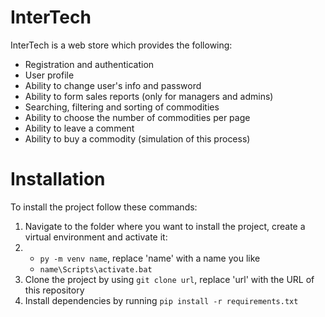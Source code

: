 # InterTech
InterTech is a web store which provides the following:
- Registration and authentication
- User profile
- Ability to change user's info and password
- Ability to form sales reports (only for managers and admins)
- Searching, filtering and sorting of commodities
- Ability to choose the number of commodities per page
- Ability to leave a comment
- Ability to buy a commodity (simulation of this process)
# Installation
To install the project follow these commands:
1. Navigate to the folder where you want to install the project, create a virtual environment and activate it:
2. - `py -m venv name`, replace 'name' with a name you like
   - `name\Scripts\activate.bat`
3. Clone the project by using `git clone url`, replace 'url' with the URL of this repository
4. Install dependencies by running `pip install -r requirements.txt`